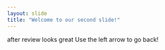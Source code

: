 ```yaml
---
layout: slide
title: "Welcome to our second slide!"
---
```

after review looks great
Use the left arrow to go back!
